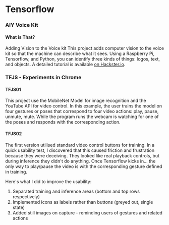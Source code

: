 # Tensorflow

### AIY Voice Kit 

#### What is That?
Adding Vision to the Voice kit
This project adds computer vision to the voice kit so that the machine can describe what it sees. Using a Raspberry Pi, Tensorflow, and Python, you can identify three kinds of things: logos, text, and objects. A detailed tutorial is available <a href="https://www.hackster.io/elizmyers/add-vision-to-the-aiy-voice-kit-e9ff3d" target="_blank">on Hackster.io</a>.


### TFJS - Experiments in Chrome

#### TFJS01
This project use the MobileNet Model for image recognition and the YouTube API for video control. In this example, the user trains the model on four gestures or poses that correspond to four video actions: play, pause, unmute, mute. While the program runs the webcam is watching for one of the poses and responds with the corresponding action.

#### TFJS02
The first version utilised standard video control buttons for training. In a quick usability test, I discovered that this caused friction and frustration because they were deceiving. They looked like real playback controls, but during inference they didn't do anything. Once Tensorflow kicks in... the only way to play/pause the video is with the corresponding gesture defined in training. 

Here's what I did to improve the usability: 
1. Separated training and inference areas (bottom and top rows respectively)
2. Implemented icons as labels rather than buttons (greyed out, single state)
3. Added still images on capture - reminding users of gestures and related actions

